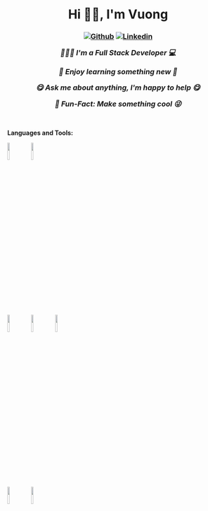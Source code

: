<h1 align="center">Hi 👋👋, I'm Vuong</h1>
<h3 align="center">
  
[![Github](https://img.shields.io/badge/-Github-000?style=flat&logo=Github&logoColor=white)](https://github.com/lequocvuong1234)
[![Linkedin](https://img.shields.io/badge/-LinkedIn-blue?style=flat&logo=Linkedin&logoColor=white)](https://www.linkedin.com/in/vuong-le-992125178)
 
  <i>👨🏽‍💻 I'm a Full Stack Developer :computer:</i>
  
  <i>🤔 Enjoy learning something new :running:</i>
  
  <i>:yum: Ask me about anything, I'm happy to help :yum:</i>
  
  <i>:speak_no_evil: Fun-Fact: Make something cool :stuck_out_tongue_winking_eye:</i>
  
</h3>
&nbsp;

**Languages and Tools:** 

<!-- Your github readme stats
You can use this api: https://github.com/anuraghazra/github-readme-stats
-->
<p>
      <!-- Your languages and tools. Be careful with the alignment. 
  You can use this sites to get logos: https://www.vectorlogo.zone or https://simpleicons.org/
  -->
  <code><img width="10%" src="https://www.vectorlogo.zone/logos/javascript/javascript-icon.svg"></code>
  <code><img width="10%" src="https://www.vectorlogo.zone/logos/golang/golang-icon.svg"></code>
  <br />
  <code><img width="10%" src="https://www.vectorlogo.zone/logos/w3_html5/w3_html5-ar21.svg"></code>
  <code><img width="10%" src="https://www.vectorlogo.zone/logos/netlifyapp_watercss/netlifyapp_watercss-ar21.svg"></code>
  <code><img width="10%" src="https://www.vectorlogo.zone/logos/json/json-ar21.svg"></code>
  <br />
  <code><img width="10%" src="https://www.vectorlogo.zone/logos/mysql/mysql-ar21.svg"></code>
  <code><img width="10%" src="https://www.vectorlogo.zone/logos/git-scm/git-scm-ar21.svg"></code>
  <br/>
  <br/>
  <br/>
  <!-- https://github.com/wesky93/views this is a clone of the hits -->
</p>
